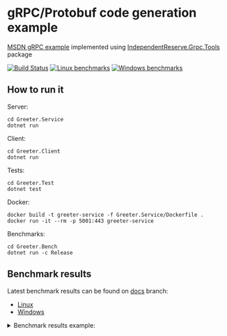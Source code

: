 # gRPC/Protobuf code generation example

[MSDN gRPC example](https://learn.microsoft.com/en-us/aspnet/core/grpc/) implemented using [IndependentReserve.Grpc.Tools](https://www.nuget.org/packages/IndependentReserve.Grpc.Tools/#readme-body-tab) package

[![Build Status](https://github.com/EduardSergeev/GreeterService/workflows/build/badge.svg)](https://github.com/EduardSergeev/GreeterService/actions?query=workflow%3Abuild+branch%3Amaster)
[![Linux benchmarks](https://eduardsergeev.github.io/GreeterService/bench-linux.svg)](https://eduardsergeev.github.io/GreeterService/bench-linux/results/SingleDto-report.html)
[![Windows benchmarks](https://eduardsergeev.github.io/GreeterService/bench-windows.svg)](https://eduardsergeev.github.io/GreeterService/bench-windows/results/SingleDto-report.html)

## How to run it

Server:

```console
cd Greeter.Service
dotnet run
```

Client:

```console
cd Greeter.Client
dotnet run
```

Tests:

```console
cd Greeter.Test
dotnet test
```

Docker:

```console
docker build -t greeter-service -f Greeter.Service/Dockerfile .
docker run -it --rm -p 5001:443 greeter-service
```

Benchmarks:

```console
cd Greeter.Bench
dotnet run -c Release
```

## Benchmark results

Latest benchmark results can be found on [docs](../docs/docs) branch:
- [Linux](../docs/docs/bench-linux/results)
- [Windows](../docs/docs/bench-windows/results)

<details>
  <summary>Benchmark results example:</summary>

[Serialisation](Greeter.Bench/StringArraySerialisation.cs) of `string[]` vs `string?[]` collection (vs JSON serialisation as baseline):

<a href="https://eduardsergeev.github.io/GreeterService/bench-linux/results/StringArraySerialisation-report.html">
    <img src="https://eduardsergeev.github.io/GreeterService/bench-linux/results/StringArraySerialisation-barplot.png" height="500"/>
</a>

</details>

